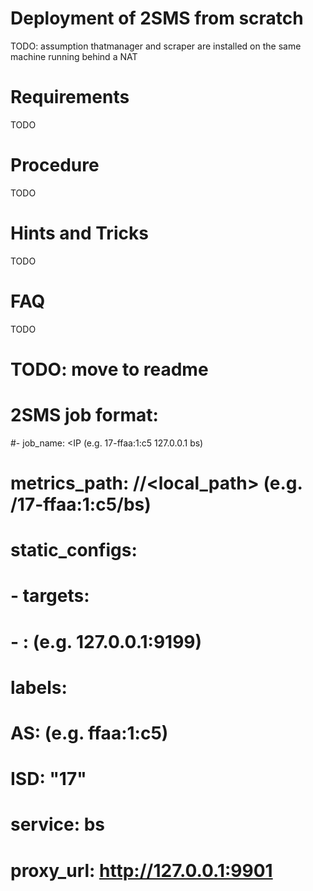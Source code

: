 # Deployment of 2SMS from scratch
TODO: assumption thatmanager and scraper are installed on the same machine running behind a NAT

# Requirements
TODO

# Procedure
TODO

# Hints and Tricks
TODO

# FAQ
TODO

# TODO: move to readme
# 2SMS job format:
#- job_name: <IA> <IP <type> (e.g. 17-ffaa:1:c5 127.0.0.1 bs)
#  metrics_path: /<IA>/<local_path> (e.g. /17-ffaa:1:c5/bs)
#  static_configs:
#  - targets:
#    - <IP>:<Port> (e.g. 127.0.0.1:9199)
#    labels:
#      AS: <AS> (e.g. ffaa:1:c5)
#      ISD: "17"
#      service: bs
#  proxy_url: http://127.0.0.1:9901